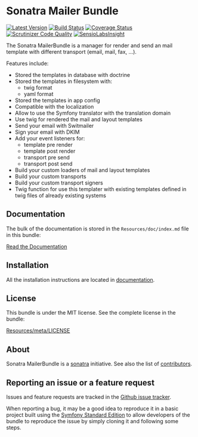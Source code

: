 Sonatra Mailer Bundle
=====================

[![Latest Version](https://img.shields.io/packagist/v/sonatra/mailer-bundle.svg)](https://packagist.org/packages/sonatra/mailer-bundle)
[![Build Status](https://img.shields.io/travis/sonatra/SonatraMailerBundle/master.svg)](https://travis-ci.org/sonatra/SonatraMailerBundle)
[![Coverage Status](https://img.shields.io/coveralls/sonatra/SonatraMailerBundle/master.svg)](https://coveralls.io/r/sonatra/SonatraMailerBundle?branch=master)
[![Scrutinizer Code Quality](https://img.shields.io/scrutinizer/g/sonatra/SonatraMailerBundle/master.svg)](https://scrutinizer-ci.com/g/sonatra/SonatraMailerBundle?branch=master)
[![SensioLabsInsight](https://img.shields.io/sensiolabs/i/8e1937d0-1e2d-464f-88d8-076c3a6b8ec5.svg)](https://insight.sensiolabs.com/projects/8e1937d0-1e2d-464f-88d8-076c3a6b8ec5)

The Sonatra MailerBundle is a manager for render and send an mail template with different
transport (email, mail, fax, ...).

Features include:

- Stored the templates in database with doctrine
- Stored the templates in filesystem with:
  - twig format
  - yaml format
- Stored the templates in app config
- Compatible with the localization
- Allow to use the Symfony translator with the translation domain
- Use twig for rendered the mail and layout templates
- Send your email with Switmailer
- Sign your email with DKIM
- Add your event listeners for:
  - template pre render
  - template post render
  - transport pre send
  - transport post send
- Build your custom loaders of mail and layout templates
- Build your custom transports
- Build your custom transport signers
- Twig function for use this templater with existing templates defined in twig files of already existing systems

Documentation
-------------

The bulk of the documentation is stored in the `Resources/doc/index.md`
file in this bundle:

[Read the Documentation](Resources/doc/index.md)

Installation
------------

All the installation instructions are located in [documentation](Resources/doc/index.md).

License
-------

This bundle is under the MIT license. See the complete license in the bundle:

[Resources/meta/LICENSE](Resources/meta/LICENSE)

About
-----

Sonatra MailerBundle is a [sonatra](https://github.com/sonatra) initiative.
See also the list of [contributors](https://github.com/sonatra/SonatraMailerBundle/contributors).

Reporting an issue or a feature request
---------------------------------------

Issues and feature requests are tracked in the [Github issue tracker](https://github.com/sonatra/SonatraMailerBundle/issues).

When reporting a bug, it may be a good idea to reproduce it in a basic project
built using the [Symfony Standard Edition](https://github.com/symfony/symfony-standard)
to allow developers of the bundle to reproduce the issue by simply cloning it
and following some steps.
